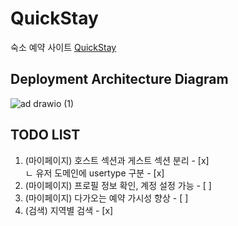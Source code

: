 # QuickStay
숙소 예약 사이트 [QuickStay](https://quickstay.site/home)

## Deployment Architecture Diagram
![ad drawio (1)](https://github.com/user-attachments/assets/bf64b76b-640f-47c0-b5b8-1a2030051eec)

## TODO LIST
1. (마이페이지) 호스트 섹션과 게스트 섹션 분리 - [x]  
ㄴ 유저 도메인에 usertype 구분 - [x]
2. (마이페이지) 프로필 정보 확인, 계정 설정 가능 - [ ]
3. (마이페이지) 다가오는 예약 가시성 향상 - [ ]
4. (검색) 지역별 검색 - [x]
